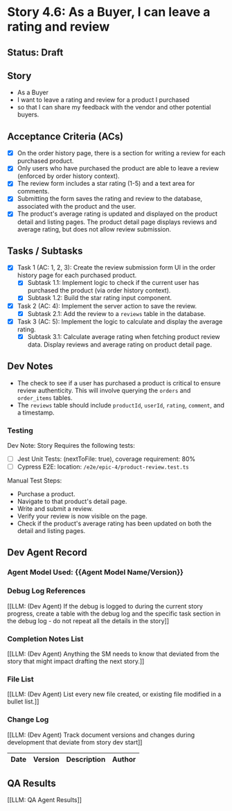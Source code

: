 # Story 4.6: As a Buyer, I can leave a rating and review

## Status: Draft

## Story

- As a Buyer
- I want to leave a rating and review for a product I purchased
- so that I can share my feedback with the vendor and other potential buyers.

## Acceptance Criteria (ACs)

- [x] On the order history page, there is a section for writing a review for each purchased product.
- [x] Only users who have purchased the product are able to leave a review (enforced by order history context).
- [x] The review form includes a star rating (1-5) and a text area for comments.
- [x] Submitting the form saves the rating and review to the database, associated with the product and the user.
- [x] The product's average rating is updated and displayed on the product detail and listing pages. The product detail page displays reviews and average rating, but does not allow review submission.

## Tasks / Subtasks

- [x] Task 1 (AC: 1, 2, 3): Create the review submission form UI in the order history page for each purchased product.
  - [x] Subtask 1.1: Implement logic to check if the current user has purchased the product (via order history context).
  - [x] Subtask 1.2: Build the star rating input component.
- [x] Task 2 (AC: 4): Implement the server action to save the review.
  - [x] Subtask 2.1: Add the review to a `reviews` table in the database.
- [x] Task 3 (AC: 5): Implement the logic to calculate and display the average rating.
  - [x] Subtask 3.1: Calculate average rating when fetching product review data. Display reviews and average rating on product detail page.

## Dev Notes

- The check to see if a user has purchased a product is critical to ensure review authenticity. This will involve querying the `orders` and `order_items` tables.
- The `reviews` table should include `productId`, `userId`, `rating`, `comment`, and a timestamp.

### Testing

Dev Note: Story Requires the following tests:

- [ ] Jest Unit Tests: (nextToFile: true), coverage requirement: 80%
- [ ] Cypress E2E: location: `/e2e/epic-4/product-review.test.ts`

Manual Test Steps:

- Purchase a product.
- Navigate to that product's detail page.
- Write and submit a review.
- Verify your review is now visible on the page.
- Check if the product's average rating has been updated on both the detail and listing pages.

## Dev Agent Record

### Agent Model Used: {{Agent Model Name/Version}}

### Debug Log References

[[LLM: (Dev Agent) If the debug is logged to during the current story progress, create a table with the debug log and the specific task section in the debug log - do not repeat all the details in the story]]

### Completion Notes List

[[LLM: (Dev Agent) Anything the SM needs to know that deviated from the story that might impact drafting the next story.]]

### File List

[[LLM: (Dev Agent) List every new file created, or existing file modified in a bullet list.]]

### Change Log

[[LLM: (Dev Agent) Track document versions and changes during development that deviate from story dev start]]

| Date | Version | Description | Author |
| :--- | :------ | :---------- | :----- |

## QA Results

[[LLM: QA Agent Results]]
